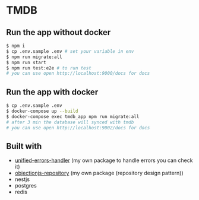 # TMDB
## Run the app without docker

```bash
$ npm i
$ cp .env.sample .env # set your variable in env
$ npm run migrate:all
$ npm run start
$ npm run test:e2e # to run test
# you can use open http://localhost:9000/docs for docs
```
## Run the app with docker

```bash
$ cp .env.sample .env
$ docker-compose up --build
$ docker-compose exec tmdb_app npm run migrate:all
# after 3 min the database will synced with tmdb
# you can use open http://localhost:9002/docs for docs
```
## Built with
* [unified-errors-handler](https://github.com/AhmedAdelFahim/unified-errors-handler) (my own package to handle errors you can check it)
* [objectionjs-repository](https://github.com/AhmedAdelFahim/objectionjs-repository) (my own package (repository design pattern))
* nestjs
* postgres
* redis